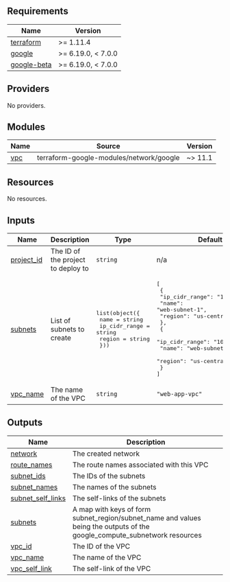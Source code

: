 ## Requirements

| Name | Version |
|------|---------|
| <a name="requirement_terraform"></a> [terraform](#requirement\_terraform) | >= 1.11.4 |
| <a name="requirement_google"></a> [google](#requirement\_google) | >= 6.19.0, < 7.0.0 |
| <a name="requirement_google-beta"></a> [google-beta](#requirement\_google-beta) | >= 6.19.0, < 7.0.0 |

## Providers

No providers.

## Modules

| Name | Source | Version |
|------|--------|---------|
| <a name="module_vpc"></a> [vpc](#module\_vpc) | terraform-google-modules/network/google | ~> 11.1 |

## Resources

No resources.

## Inputs

| Name | Description | Type | Default | Required |
|------|-------------|------|---------|:--------:|
| <a name="input_project_id"></a> [project\_id](#input\_project\_id) | The ID of the project to deploy to | `string` | n/a | yes |
| <a name="input_subnets"></a> [subnets](#input\_subnets) | List of subnets to create | <pre>list(object({<br/>    name          = string<br/>    ip_cidr_range = string<br/>    region        = string<br/>  }))</pre> | <pre>[<br/>  {<br/>    "ip_cidr_range": "10.0.1.0/24",<br/>    "name": "web-subnet-1",<br/>    "region": "us-central1"<br/>  },<br/>  {<br/>    "ip_cidr_range": "10.0.2.0/24",<br/>    "name": "web-subnet-2",<br/>    "region": "us-central1"<br/>  }<br/>]</pre> | no |
| <a name="input_vpc_name"></a> [vpc\_name](#input\_vpc\_name) | The name of the VPC | `string` | `"web-app-vpc"` | no |

## Outputs

| Name | Description |
|------|-------------|
| <a name="output_network"></a> [network](#output\_network) | The created network |
| <a name="output_route_names"></a> [route\_names](#output\_route\_names) | The route names associated with this VPC |
| <a name="output_subnet_ids"></a> [subnet\_ids](#output\_subnet\_ids) | The IDs of the subnets |
| <a name="output_subnet_names"></a> [subnet\_names](#output\_subnet\_names) | The names of the subnets |
| <a name="output_subnet_self_links"></a> [subnet\_self\_links](#output\_subnet\_self\_links) | The self-links of the subnets |
| <a name="output_subnets"></a> [subnets](#output\_subnets) | A map with keys of form subnet\_region/subnet\_name and values being the outputs of the google\_compute\_subnetwork resources |
| <a name="output_vpc_id"></a> [vpc\_id](#output\_vpc\_id) | The ID of the VPC |
| <a name="output_vpc_name"></a> [vpc\_name](#output\_vpc\_name) | The name of the VPC |
| <a name="output_vpc_self_link"></a> [vpc\_self\_link](#output\_vpc\_self\_link) | The self-link of the VPC |
